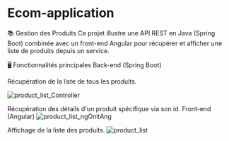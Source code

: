 ﻿# Ecom-application
📚 Gestion des Produits
Ce projet illustre une API REST en Java (Spring Boot) combinée avec un front-end Angular pour récupérer et afficher une liste de produits depuis un service.

🖥️ Fonctionnalités principales
Back-end (Spring Boot)

Récupération de la liste de tous les produits.

![product_list_Controller](https://github.com/user-attachments/assets/061aab92-e79d-441a-a608-445d8ee6b039)

Récupération des détails d'un produit spécifique via son id.
Front-end (Angular)
![product_list_ngOnitAng](https://github.com/user-attachments/assets/d0f87fcd-47a7-4d26-937c-ff057e7ecda9)


Affichage de la liste des produits.
![product_list](https://github.com/user-attachments/assets/0bb7517b-3dfb-4471-8328-90919dd725ea)

